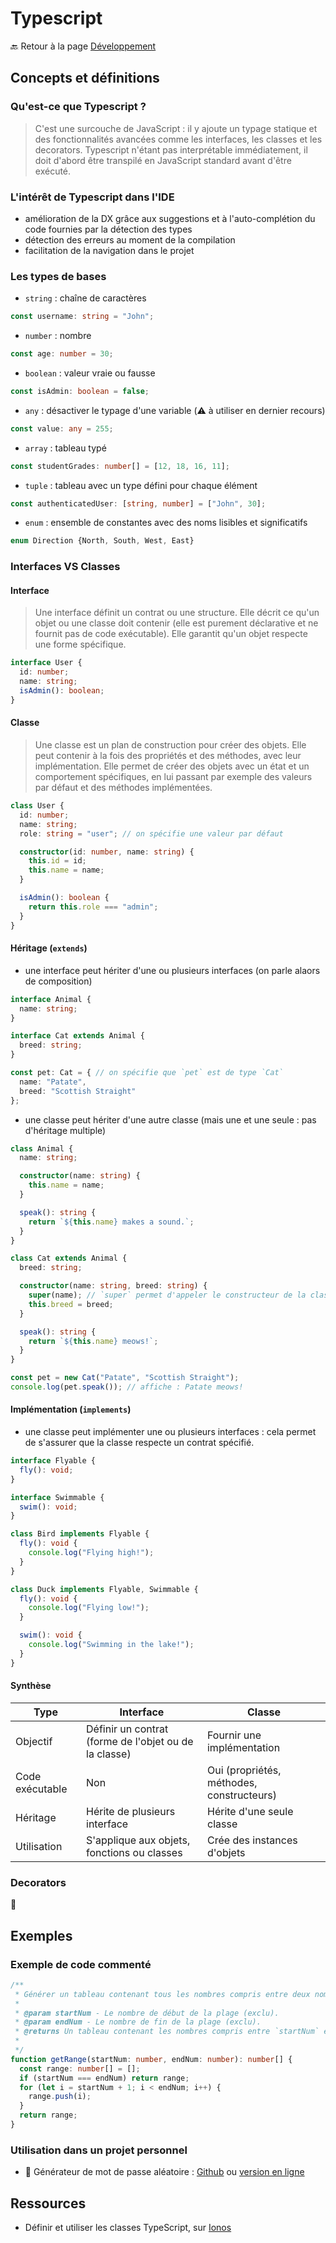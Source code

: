 # Typescript

🔙 Retour à la page [Développement](README.md)

## Concepts et définitions

### Qu'est-ce que Typescript ?

> C'est une surcouche de JavaScript : il y ajoute un typage statique et des fonctionnalités avancées comme les interfaces, les classes et les decorators. Typescript n'étant pas interprétable immédiatement, il doit d'abord être transpilé en JavaScript standard avant d'être exécuté.

### L'intérêt de Typescript dans l'IDE

- amélioration de la DX grâce aux suggestions et à l'auto-complétion du code fournies par la détection des types
- détection des erreurs au moment de la compilation
- facilitation de la navigation dans le projet

### Les types de bases

- `string` : chaîne de caractères

```ts
const username: string = "John";
```

- `number` : nombre

```ts
const age: number = 30;
```

- `boolean` : valeur vraie ou fausse

```ts
const isAdmin: boolean = false;
```

- `any` : désactiver le typage d'une variable (⚠️ à utiliser en dernier recours)

```ts
const value: any = 255;
```

- `array` : tableau typé

```ts
const studentGrades: number[] = [12, 18, 16, 11];
```

- `tuple` : tableau avec un type défini pour chaque élément

```ts
const authenticatedUser: [string, number] = ["John", 30];
```

- `enum` : ensemble de constantes avec des noms lisibles et significatifs

```ts
enum Direction {North, South, West, East}
```

### Interfaces VS Classes

#### Interface

> Une interface définit un contrat ou une structure. Elle décrit ce qu'un objet ou une classe doit contenir (elle est purement déclarative et ne fournit pas de code exécutable). Elle garantit qu'un objet respecte une forme spécifique.

```ts
interface User {
  id: number;
  name: string;
  isAdmin(): boolean;
}
```

#### Classe

> Une classe est un plan de construction pour créer des objets. Elle peut contenir à la fois des propriétés et des méthodes, avec leur implémentation. Elle permet de créer des objets avec un état et un comportement spécifiques, en lui passant par exemple des valeurs par défaut et des méthodes implémentées.

```ts
class User {
  id: number;
  name: string;
  role: string = "user"; // on spécifie une valeur par défaut

  constructor(id: number, name: string) {
    this.id = id;
    this.name = name;
  }

  isAdmin(): boolean {
    return this.role === "admin";
  }
}


```

#### Héritage (`extends`)

- une interface peut hériter d'une ou plusieurs interfaces (on parle alaors de composition)

```ts
interface Animal {
  name: string;
}

interface Cat extends Animal {
  breed: string;
}

const pet: Cat = { // on spécifie que `pet` est de type `Cat`
  name: "Patate",
  breed: "Scottish Straight"
};
```

- une classe peut hériter d'une autre classe (mais une et une seule : pas d'héritage multiple)

```ts
class Animal {
  name: string;

  constructor(name: string) {
    this.name = name;
  }

  speak(): string {
    return `${this.name} makes a sound.`;
  }
}

class Cat extends Animal {
  breed: string;

  constructor(name: string, breed: string) {
    super(name); // `super` permet d'appeler le constructeur de la classe parente
    this.breed = breed;
  }

  speak(): string {
    return `${this.name} meows!`;
  }
}

const pet = new Cat("Patate", "Scottish Straight");
console.log(pet.speak()); // affiche : Patate meows!

```

#### Implémentation (`implements`)

- une classe peut implémenter une ou plusieurs interfaces : cela permet de s'assurer que la classe respecte un contrat spécifié.

```ts
interface Flyable {
  fly(): void;
}

interface Swimmable {
  swim(): void;
}

class Bird implements Flyable {
  fly(): void {
    console.log("Flying high!");
  }
}

class Duck implements Flyable, Swimmable {
  fly(): void {
    console.log("Flying low!");
  }

  swim(): void {
    console.log("Swimming in the lake!");
  }
}
```

#### Synthèse

|Type | Interface | Classe |
|----|---|---|
|Objectif | Définir un contrat (forme de l'objet ou de la classe) | Fournir une implémentation |
|Code exécutable | Non | Oui (propriétés, méthodes, constructeurs)|
|Héritage | Hérite de plusieurs interface | Hérite d'une seule classe |
|Utilisation | S'applique aux objets, fonctions ou classes| Crée des instances d'objets |

### Decorators

🚧

## Exemples

### Exemple de code commenté

```ts
/**
 * Générer un tableau contenant tous les nombres compris entre deux nombres donnés.
 * 
 * @param startNum - Le nombre de début de la plage (exclu).
 * @param endNum - Le nombre de fin de la plage (exclu).
 * @returns Un tableau contenant les nombres compris entre `startNum` et `endNum`.
 * 
 */
function getRange(startNum: number, endNum: number): number[] {
  const range: number[] = [];
  if (startNum === endNum) return range;
  for (let i = startNum + 1; i < endNum; i++) {
    range.push(i);
  }
  return range;
}
```

### Utilisation dans un projet personnel

- 🔐 Générateur de mot de passe aléatoire : [Github](https://github.com/NollieChtn6/Password-Generator) ou [version en ligne](https://password-generator.nolliechtn6.com/)

## Ressources

- Définir et utiliser les classes TypeScript, sur [Ionos](https://www.ionos.fr/digitalguide/sites-internet/developpement-web/typescript-classes/)
